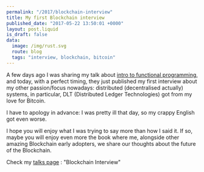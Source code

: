 ```yaml
---
permalink: "/2017/blockchain-interview"
title: My first Blockchain interview
published_date: "2017-05-22 13:50:01 +0000"
layout: post.liquid
is_draft: false
data:
  image: /img/rust.svg
  route: blog
  tags: "interview, blockchain, bitcoin"
---
```


A few days ago I was sharing my talk about [intro to functional programming](/2017/functions-great-again), and today, with a perfect timing, they just published my first interview about my other passion/focus nowadays: distributed (decentralised actually) systems, in particular, DLT (Distributed Ledger Technologies) got from my love for Bitcoin.

I have to apology in advance: I was pretty ill that day, so my crappy English got even worse.

I hope you will enjoy what I was trying to say more than how I said it. If so, maybe you will enjoy even more the book where me, alongside other amazing Blockchain early adopters, we share our thoughts about the future of the Blockchain.

Check my [talks page](/talks) : "Blockchain Interview"




<!--
<img src="https://blockchainbillions.files.wordpress.com/2016/12/blockchain_cover_image_10282016.jpg" style="margin: 6px;" width=300 />
-->
